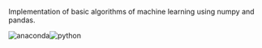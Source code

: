 Implementation of basic algorithms of machine learning using numpy and pandas.

![anaconda](https://user-images.githubusercontent.com/101211103/227785459-f1d792d5-eb05-4ccf-9a3f-af3f514d4dba.jpg)![python](https://user-images.githubusercontent.com/101211103/227785480-7fd9b772-a01e-49e6-8347-8c1ff55fbf5b.png)

